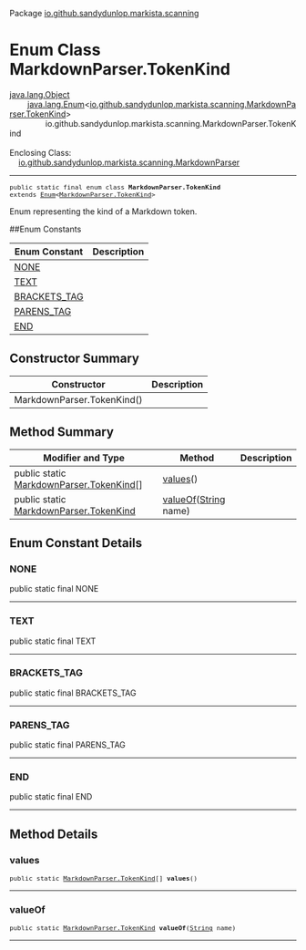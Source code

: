 Package [io.github.sandydunlop.markista.scanning](index.md)

# Enum Class MarkdownParser.TokenKind
[java.lang.Object](https://docs.oracle.com/en/java/javase/24/docs/api/java.base/java/lang/Object.html)<br/>
        [java.lang.Enum](https://docs.oracle.com/en/java/javase/24/docs/api/java.base/java/lang/Enum.html)<[io.github.sandydunlop.markista.scanning.MarkdownParser.TokenKind](MarkdownParser.TokenKind.md)><br/>
                io.github.sandydunlop.markista.scanning.MarkdownParser.TokenKind<br/>
<br/>
Enclosing Class:<br/>
    [io.github.sandydunlop.markista.scanning.MarkdownParser](MarkdownParser.md)


----

<span style="font-family: monospace; font-size: 80%;">public static final enum class __MarkdownParser.TokenKind__<br/>extends [Enum](https://docs.oracle.com/en/java/javase/24/docs/api/java.base/java/lang/Enum.html)<[MarkdownParser.TokenKind](MarkdownParser.TokenKind.md)>
</span>

Enum representing the kind of a Markdown token.


##Enum Constants

| Enum Constant                 | Description |
|-------------------------------|-------------|
| [NONE](#none)                 |             |
| [TEXT](#text)                 |             |
| [BRACKETS_TAG](#brackets_tag) |             |
| [PARENS_TAG](#parens_tag)     |             |
| [END](#end)                   |             |



## Constructor Summary

| Constructor                | Description |
|----------------------------|-------------|
| MarkdownParser.TokenKind() |             |



## Method Summary

| Modifier and Type                                                       | Method                                                                                                                 | Description |
|-------------------------------------------------------------------------|------------------------------------------------------------------------------------------------------------------------|-------------|
| public static [MarkdownParser.TokenKind](MarkdownParser.TokenKind.md)[] | [values](#values)()                                                                                                    |             |
| public static [MarkdownParser.TokenKind](MarkdownParser.TokenKind.md)   | [valueOf](#valueof)([String](https://docs.oracle.com/en/java/javase/24/docs/api/java.base/java/lang/String.html) name) |             |



## Enum Constant Details

### NONE

public static final  NONE




---

### TEXT

public static final  TEXT




---

### BRACKETS_TAG

public static final  BRACKETS_TAG




---

### PARENS_TAG

public static final  PARENS_TAG




---

### END

public static final  END




---


## Method Details

### values

<span style="font-family: monospace; font-size: 80%;">public static [MarkdownParser.TokenKind](MarkdownParser.TokenKind.md)[] __values__()</span>




---

### valueOf

<span style="font-family: monospace; font-size: 80%;">public static [MarkdownParser.TokenKind](MarkdownParser.TokenKind.md) __valueOf__([String](https://docs.oracle.com/en/java/javase/24/docs/api/java.base/java/lang/String.html) name)</span>




---


